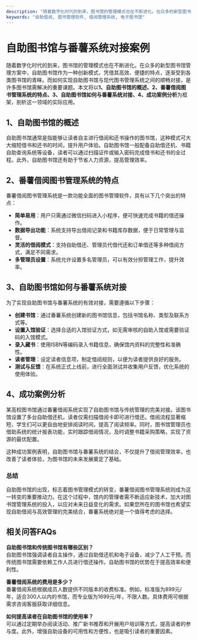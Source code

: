 ```yaml
---
description: "随着数字化时代的到来，图书馆的管理模式也在不断进化。在众多的新型图书馆管理方案中，自助图书馆作为一种创新模式，凭借其高效、便捷的特点，逐渐受到各类图书馆的青睐。而如何实现自助图书馆与现代图书管理系统之间的顺畅对接，是许多图书馆需解决的重要课题。本文将以**1、自助图书馆的概述、2、番薯借阅图书管理系统的特点、3、自助图书馆如何与番薯系统对接、4、成功案例分析**为框架，剖析这一领域的实际应用。"
keywords: "自助借阅, 图书管理软件, 借阅管理系统, 电子图书馆"
---
```

# 自助图书馆与番薯系统对接案例

随着数字化时代的到来，图书馆的管理模式也在不断进化。在众多的新型图书馆管理方案中，自助图书馆作为一种创新模式，凭借其高效、便捷的特点，逐渐受到各类图书馆的青睐。而如何实现自助图书馆与现代图书管理系统之间的顺畅对接，是许多图书馆需解决的重要课题。本文将以**1、自助图书馆的概述、2、番薯借阅图书管理系统的特点、3、自助图书馆如何与番薯系统对接、4、成功案例分析**为框架，剖析这一领域的实际应用。

## 1、自助图书馆的概述

自助图书馆通常是指能够让读者自主进行借阅和还书操作的图书馆，这种模式可大大缩短借书和还书的时间，提升用户体验。自助图书馆一般配备自助借还机、书籍自助查询系统等设备，读者可以通过扫描证件或输入密码完成借书和还书的全过程。此外，自助图书馆还有助于节省人力资源，提高管理效率。

## 2、番薯借阅图书管理系统的特点

番薯借阅图书管理系统是一款功能全面的图书管理软件，具有以下几个突出的特点：

- **简单易用**：用户只需通过微信扫码进入小程序，便可快速完成书籍的借还操作。
- **数据导出功能**：系统支持导出借阅记录和书籍库存数据，便于日常管理与监督。
- **灵活的借阅模式**：支持自助借还、管理员代借代还和订单借还等多种借阅方式，满足不同需求。
- **多管理员设置**：系统允许设置多名管理员，可以有效分担管理工作，提升效率。

## 3、自助图书馆如何与番薯系统对接

为了实现自助图书馆与番薯系统的有效对接，需要遵循以下步骤：

- **创建书馆**：通过番薯系统创建新的图书馆信息，包括书馆名称、类型及联系方式等。
- **设置入馆验证**：选择合适的入馆验证方式，如无需审核的自助入馆或需要验证码的入馆模式。
- **录入藏书**：使用ISBN等编码录入书籍信息，确保馆内资料的完整性和准确性。
- **读者管理**：设定读者信息项，制定借阅规则，以便为读者提供良好的服务。
- **测试与反馈**：在系统正式上线前，进行全面测试并收集用户反馈，优化系统的使用体验。

## 4、成功案例分析

某高校图书馆通过番薯借阅系统实现了自助图书馆与传统管理的完美对接。该图书馆设置了多台自助借还机，读者仅需扫描借阅卡即可进行借还。借阅流程显著缩短，学生们可以更自由地安排阅读时间，提高了阅读频率。同时，图书馆管理员也借助系统的统计报表功能，实时跟踪借阅情况，及时调整书籍采购策略，实现了资源的最优配置。

这种成功案例表明，自助图书馆与番薯系统的结合，不仅提升了借阅管理效率，也改善了读者体验，为图书馆的未来发展奠定了基础。

### 总结

自助图书馆的出现，标志着图书管理模式的转变，番薯借阅图书管理系统则成为这一转变的重要推动力。在这个过程中，馆内的管理者需不断适应新技术，加大对图书馆管理系统的投入，以应对未来日益变化的需求。如果您所在的图书馆也希望实现自助借阅与高效管理的完美结合，番薯系统绝对是一个值得考虑的选择。

## 相关问答FAQs

**自助图书馆和传统图书馆有哪些区别？**  
自助图书馆强调读者自主操作，通过自助借还机和电子设备，减少了人工干预。而传统图书馆需要依赖工作人员进行借还操作。自助图书馆的优势在于提高效率和便利性。

**番薯借阅系统的费用是多少？**  
番薯借阅系统根据成员人数提供不同版本的收费标准。例如，标准版为899元/年，适合300人以内的书馆，而专业版为1699元/年，不限人数。具体费用可根据需求咨询客服获取详细信息。

**如何提高读者在自助图书馆的使用率？**  
可以通过定期举办阅读活动、推广新书推荐和开展用户培训等方式，提高读者的参与度。此外，增强自助设备的可用性和方便性，也是吸引读者的重要因素。
